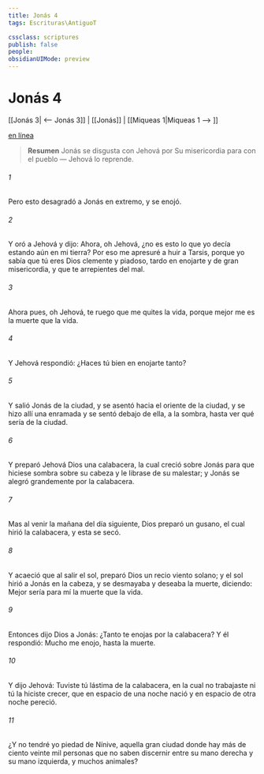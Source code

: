```yaml
---
title: Jonás 4
tags: Escrituras\AntiguoT

cssclass: scriptures
publish: false
people:
obsidianUIMode: preview
---
```


# Jonás 4
[[Jonás 3| <-- Jonás 3]] | [[Jonás]] | [[Miqueas 1|Miqueas 1 --> ]]

[en línea](https://churchofjesuschrist.org/study/scriptures/ot/jonah/4?lang=spa)

> __Resumen__
Jonás se disgusta con Jehová por Su misericordia para con el pueblo — Jehová lo reprende.

###### 1 
Pero esto desagradó a Jonás en extremo, y se enojó.

###### 2 
Y oró a Jehová y dijo: Ahora, oh Jehová, ¿no es esto lo que yo decía estando aún en mi tierra? Por eso me apresuré a huir a Tarsis, porque yo sabía que tú eres Dios clemente y piadoso, tardo en enojarte y de gran misericordia, y que te arrepientes del mal.

###### 3 
Ahora pues, oh Jehová, te ruego que me quites la vida, porque mejor me es la muerte que la vida.

###### 4 
Y Jehová  respondió: ¿Haces tú bien en enojarte tanto?

###### 5 
Y salió Jonás de la ciudad, y se asentó hacia el oriente de la ciudad, y se hizo allí una enramada y se sentó debajo de ella, a la sombra, hasta ver qué sería de la ciudad.

###### 6 
Y preparó Jehová Dios una calabacera, la cual creció sobre Jonás para que hiciese sombra sobre su cabeza y le librase de su malestar; y Jonás se alegró grandemente por la calabacera.

###### 7 
Mas al venir la mañana del día siguiente, Dios preparó un gusano, el cual hirió la calabacera, y esta se secó.

###### 8 
Y acaeció que al salir el sol, preparó Dios un recio viento solano; y el sol hirió a Jonás en la cabeza, y se desmayaba y deseaba la muerte, diciendo: Mejor sería para mí la muerte que la vida.

###### 9 
Entonces dijo Dios a Jonás: ¿Tanto te enojas por la calabacera? Y él respondió: Mucho me enojo, hasta la muerte.

###### 10 
Y dijo Jehová: Tuviste tú lástima de la calabacera, en la cual no trabajaste ni tú la hiciste crecer, que en espacio de una noche nació y en espacio de otra noche pereció.

###### 11 
¿Y no tendré yo piedad de Nínive, aquella gran ciudad donde hay más de ciento veinte mil personas que no saben discernir entre su mano derecha y su mano izquierda, y muchos animales?

